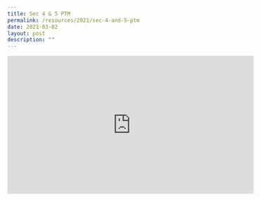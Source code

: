 ```yaml
---
title: Sec 4 & 5 PTM
permalink: /resources/2021/sec-4-and-5-ptm
date: 2021-03-02
layout: post
description: ""
---
```

<center><iframe width="560" height="315" src="https://www.youtube.com/embed/6VBkMAikcKo" title="YouTube video player" frameborder="0" allow="accelerometer; autoplay; clipboard-write; encrypted-media; gyroscope; picture-in-picture" allowfullscreen></iframe></center>